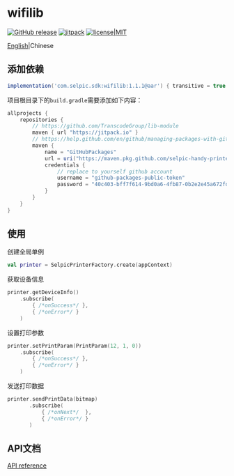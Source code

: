# wifilib

[![GitHub release](https://img.shields.io/github/release/selpic-handy-printer/wifilib.svg)](https://github.com/selpic-handy-printer/wifilib/releases/latest)
[![jitpack](https://jitpack.io/v/selpic-handy-printer/wifilib.svg)](https://jitpack.io/#selpic-handy-printer/wifilib)
[![license|MIT](https://img.shields.io/github/license/selpic-handy-printer/wifilib)](https://github.com/selpic-handy-printer/wifilib/blob/master/LICENSE)

[English](./README.md)|Chinese

## 添加依赖

```groovy
implementation('com.selpic.sdk:wifilib:1.1.1@aar') { transitive = true }
```

项目根目录下的`build.gradle`需要添加如下内容：

```groovy
allprojects {
    repositories {
        // https://github.com/TranscodeGroup/lib-module
        maven { url "https://jitpack.io" }
        // https://help.github.com/en/github/managing-packages-with-github-packages/configuring-gradle-for-use-with-github-packages
        maven {
            name = "GitHubPackages"
            url = uri("https://maven.pkg.github.com/selpic-handy-printer/wifilib")
            credentials {
                // replace to yourself github account
                username = "github-packages-public-token"
                password = "40c403-bff7f614-9bd0a6-4fb87-0b2e2e45a672fda".replaceAll("-", "")
            }
        }
    }
}
```

## 使用

创建全局单例

```kotlin
val printer = SelpicPrinterFactory.create(appContext)
```

获取设备信息

```kotlin
printer.getDeviceInfo()
    .subscribe(
        { /*onSuccess*/ },
        { /*onError*/ }
    )
```

设置打印参数

```kotlin
printer.setPrintParam(PrintParam(12, 1, 0))
    .subscribe(
        { /*onSuccess*/ },
        { /*onError*/ }
    )
```

发送打印数据

```kotlin
printer.sendPrintData(bitmap)
       .subscribe(
           { /*onNext*/  },
           { /*onError*/ }
       )
```

## API文档

[API reference](https://jitpack.io/com/github/selpic-handy-printer/wifilib/master-SNAPSHOT/javadoc/)
